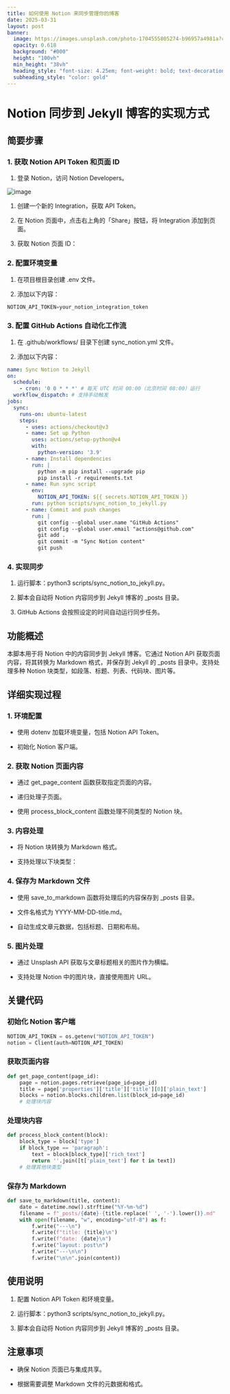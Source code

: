 ```yaml
---
title: 如何使用 Notion 来同步管理你的博客
date: 2025-03-31
layout: post
banner:
  image: https://images.unsplash.com/photo-1704555805274-b96957a4981a?crop=entropy&cs=tinysrgb&fit=max&fm=jpg&ixid=M3w2OTIwMzJ8MHwxfHJhbmRvbXx8fHx8fHx8fDE3NDM0MDk3MTd8&ixlib=rb-4.0.3&q=80&w=1080
  opacity: 0.618
  background: "#000"
  height: "100vh"
  min_height: "38vh"
  heading_style: "font-size: 4.25em; font-weight: bold; text-decoration: underline"
  subheading_style: "color: gold"
---
```


# Notion 同步到 Jekyll 博客的实现方式

## 简要步骤

### 1. 获取 Notion API Token 和页面 ID

1. 登录 Notion，访问 Notion Developers。

![image](https://prod-files-secure.s3.us-west-2.amazonaws.com/a7a0cc5a-89b9-4cda-8686-1fba0ca52f40/d19c1afe-dea5-4312-9333-786b0ba83054/image.png?X-Amz-Algorithm=AWS4-HMAC-SHA256&X-Amz-Content-Sha256=UNSIGNED-PAYLOAD&X-Amz-Credential=ASIAZI2LB466ULMU3HPE%2F20250331%2Fus-west-2%2Fs3%2Faws4_request&X-Amz-Date=20250331T082836Z&X-Amz-Expires=3600&X-Amz-Security-Token=IQoJb3JpZ2luX2VjEDYaCXVzLXdlc3QtMiJHMEUCIQCColVws09NNQBmoDH50EUXQ4YFag8RepmXG6EZ1ldCxwIgT2q2tL5cLxX4CuVAUqY3F2iGjGASAu0C2b1b23HCFu4qiAQIn%2F%2F%2F%2F%2F%2F%2F%2F%2F%2F%2FARAAGgw2Mzc0MjMxODM4MDUiDB6Jbga1EIX55ZLanyrcA7%2BtjzzH2e9uISzNzDW8uGKGRhWKwxnT3BmUuYW7RjpCc4H%2BGyW4LX%2B4oTKTTRhmi4%2FL3%2Bc5XK1s7qgPEoG9Trt6z47Tpiclr85AnXzJo8T9PQppO1V3N6DjgRCkFVaAFrpQf3Up%2FWmca%2FsrNhMOW01kGobvLp7j5WeTpFjjnxL3HOQrhLev7zrWC5JQStY3gzHP6vcRQyI7Unn5B70Nn3R33j8b%2FNs2NvROlLXTeBNJDReIdtl%2FWGRIUznjQApsmoGL0lNmJyfl5JnilIoEdLf64IqljTmk1Cp5hYy1Qy2hVfFjZc3A75hFpFUF6YMj9NvtpG6EOP0pebQObbF%2FT6rryrdk5%2FXWmW42iJcqg1X%2Bof%2BncVvf%2FFbHOwUfcHR0uBhF51JPX1NI7qLbOJKayvrhct90ai3SbQERA25kuCdfkGH2lI8OLpGkoy%2F%2FCCwaUOngtTzY96PV%2FWDqvPcCmPL3MErDRMjayMM7KV%2FeelA76SCA88aM5mLL7G2WBDSDXK2wEOTGrMrc%2BiYbz0S8Hk5hEUuMHdymxI4keGZubftfPg46Fufeb%2FhoSOrB6CChu68Q3ukQ6dv7hfWRenk9g8bsiIVo4ZAfEBSQ%2FchLcHgcOXAPKGt2lcx%2F%2BW01MInlqL8GOqUBvOLuBz6SONgExN%2Bi%2BCe3MKmRr%2BVBzKIv55HmqCyEyoWmxM8s7VDu6xaJqW1KEpAScW6io2kplJYKDnOPXbfk1%2BLtYfHuv7Pkz87aPsqZqMabOrUEJ9eyGbX8oS6AuffCoqjEdHGBTCDWZFPQLZcqYuexInlqO%2BoyWXftSiqcgcNXpvVn%2BZILezT6lQ3GW8Ffe2UBFqOq8isGPoaPjyE4evtbin7q&X-Amz-Signature=5413320fd7bdb883939338115af32fdd0c27d1f1937a50e1c68c568862bfd13e&X-Amz-SignedHeaders=host&x-id=GetObject)

1. 创建一个新的 Integration，获取 API Token。

1. 在 Notion 页面中，点击右上角的「Share」按钮，将 Integration 添加到页面。

1. 获取 Notion 页面 ID：


### 2. 配置环境变量

1. 在项目根目录创建 .env 文件。

1. 添加以下内容：

```javascript
NOTION_API_TOKEN=your_notion_integration_token
```

### 3. 配置 GitHub Actions 自动化工作流

1. 在 .github/workflows/ 目录下创建 sync_notion.yml 文件。

1. 添加以下内容：

```yaml
name: Sync Notion to Jekyll
on:
  schedule:
    - cron: '0 0 * * *' # 每天 UTC 时间 00:00（北京时间 08:00）运行
  workflow_dispatch: # 支持手动触发
jobs:
  sync:
    runs-on: ubuntu-latest
    steps:
      - uses: actions/checkout@v3
      - name: Set up Python
        uses: actions/setup-python@v4
        with:
          python-version: '3.9'
      - name: Install dependencies
        run: |
          python -m pip install --upgrade pip
          pip install -r requirements.txt
      - name: Run sync script
        env:
          NOTION_API_TOKEN: ${{ secrets.NOTION_API_TOKEN }}
        run: python scripts/sync_notion_to_jekyll.py
      - name: Commit and push changes
        run: |
          git config --global user.name "GitHub Actions"
          git config --global user.email "actions@github.com"
          git add .
          git commit -m "Sync Notion content"
          git push
```

### 4. 实现同步

1. 运行脚本：python3 scripts/sync_notion_to_jekyll.py。

1. 脚本会自动将 Notion 内容同步到 Jekyll 博客的 _posts 目录。

1. GitHub Actions 会按照设定的时间自动运行同步任务。

## 功能概述

本脚本用于将 Notion 中的内容同步到 Jekyll 博客。它通过 Notion API 获取页面内容，将其转换为 Markdown 格式，并保存到 Jekyll 的 _posts 目录中。支持处理多种 Notion 块类型，如段落、标题、列表、代码块、图片等。

## 详细实现过程

### 1. 环境配置

- 使用 dotenv 加载环境变量，包括 Notion API Token。

- 初始化 Notion 客户端。

### 2. 获取 Notion 页面内容

- 通过 get_page_content 函数获取指定页面的内容。

- 递归处理子页面。

- 使用 process_block_content 函数处理不同类型的 Notion 块。

### 3. 内容处理

- 将 Notion 块转换为 Markdown 格式。

- 支持处理以下块类型：


### 4. 保存为 Markdown 文件

- 使用 save_to_markdown 函数将处理后的内容保存到 _posts 目录。

- 文件名格式为 YYYY-MM-DD-title.md。

- 自动生成文章元数据，包括标题、日期和布局。

### 5. 图片处理

- 通过 Unsplash API 获取与文章标题相关的图片作为横幅。

- 支持处理 Notion 中的图片块，直接使用图片 URL。

## 关键代码

### 初始化 Notion 客户端

```python
NOTION_API_TOKEN = os.getenv("NOTION_API_TOKEN")
notion = Client(auth=NOTION_API_TOKEN)
```

### 获取页面内容

```python
def get_page_content(page_id):
    page = notion.pages.retrieve(page_id=page_id)
    title = page['properties']['title']['title'][0]['plain_text']
    blocks = notion.blocks.children.list(block_id=page_id)
    # 处理块内容
```

### 处理块内容

```python
def process_block_content(block):
    block_type = block['type']
    if block_type == 'paragraph':
        text = block[block_type]['rich_text']
        return ''.join([t['plain_text'] for t in text])
    # 处理其他块类型
```

### 保存为 Markdown

```python
def save_to_markdown(title, content):
    date = datetime.now().strftime("%Y-%m-%d")
    filename = f"_posts/{date}-{title.replace(' ', '-').lower()}.md"
    with open(filename, "w", encoding="utf-8") as f:
        f.write("---\n")
        f.write(f"title: {title}\n")
        f.write(f"date: {date}\n")
        f.write("layout: post\n")
        f.write("---\n\n")
        f.write("\n\n".join(content))
```

## 使用说明

1. 配置 Notion API Token 和环境变量。

1. 运行脚本：python3 scripts/sync_notion_to_jekyll.py。

1. 脚本会自动将 Notion 内容同步到 Jekyll 博客的 _posts 目录。

## 注意事项

- 确保 Notion 页面已与集成共享。

- 根据需要调整 Markdown 文件的元数据和格式。